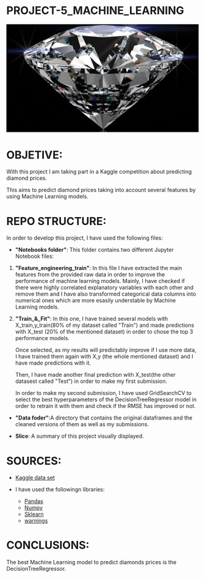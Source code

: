 # PROJECT-5_MACHINE_LEARNING
![foto](diamond.JPG)

# OBJETIVE:
With this project I am taking part in a Kaggle competition about predicting diamond prices.

This aims to predict diamond prices taking into account several features by using Machine Learning models.

# REPO STRUCTURE:
In order to develop this project, I have used the following files:
- **"Notebooks folder"**: This folder contains two different Jupyter Notebook files:
1. **"Feature_engineering_train"**: In this file I have extracted the main features from the provided raw data in order to improve the performance of machine learning models. Mainly, I have checked if there were highly correlated explanatory variables with each other and remove them and I have also transformed categorical data columns into numerical ones which are more esasily understable by Machine Learning models.


2. **"Train_&_Fit"**: In this one, I have trained several models with X_train,y_train(80% of my dataset called "Train") and made predictions with X_test (20% of the mentioned dataset) in order to chose the top 3 performance models. 

    Once selected, as my results will predictably improve if I use more data, I have trained them again with X,y (the whole mentioned dataset) and I have made predictions with it. 
    
    Then, I have made another final prediction with X_test(the other datasest called "Test") in order to make my first submission.

    In order to make my second submission, I have used GridSearchCV to select the best hyperparameters of the DecisionTreeRegressor model in order to retrain it with them and check if the RMSE has improved or not.

- **"Data foder"**:A directory that contains the original dataframes and the cleaned versions of them as well as my submissions.

- **Slice**: A summary of this project visually displayed.



# SOURCES:
- [Kaggle data set](https://www.kaggle.com/c/diamonds-datamad1021-rev/leaderboard)

- I have used the followingn libraries:
    - [Pandas](https://pandas.pydata.org/)
    - [Numpy](https://numpy.org/doc/)
    - [Sklearn](https://scikit-learn.org/)
    - [warnings](https://docs.python.org/3/library/warnings.html)
    

# CONCLUSIONS:
The best Machine Learning model to predict diamonds prices is the DecisionTreeRegressor.



